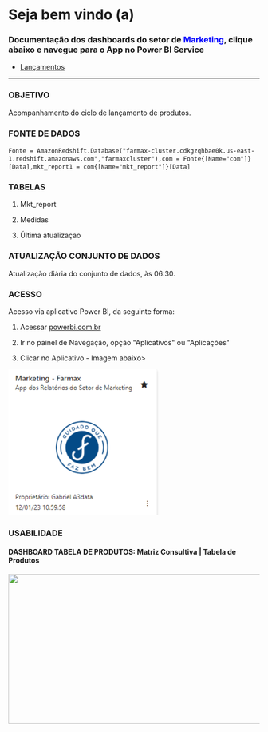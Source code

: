 # **Seja bem vindo (a)**
### Documentação dos dashboards do setor de <span style = "color: blue">Marketing</span>, clique abaixo e navegue para o App no Power BI Service

- [Lançamentos](https://app.powerbi.com/Redirect?action=OpenApp&appId=f194a00f-199a-47b8-bce1-59bcb5635cac&ctid=4019cfa9-aae5-4964-912e-b0e0bb606d37)

---

### OBJETIVO
Acompanhamento do ciclo de lançamento de produtos. 

### FONTE DE DADOS

~~~
Fonte = AmazonRedshift.Database("farmax-cluster.cdkgzqhbae0k.us-east-1.redshift.amazonaws.com","farmaxcluster"),com = Fonte{[Name="com"]}[Data],mkt_report1 = com{[Name="mkt_report"]}[Data]
~~~
### TABELAS

1. Mkt_report

2. Medidas

3. Última atualizaçao 

### ATUALIZAÇÃO CONJUNTO DE DADOS
Atualização diária do conjunto de dados, às 06:30.

### ACESSO
Acesso via aplicativo Power BI, da seguinte forma:

1. Acessar [powerbi.com.br](https://app.powerbi.com/home)

2. Ir no painel de Navegação, opção "Aplicativos" ou "Aplicações"

3. Clicar no Aplicativo - Imagem abaixo>

<img src="img/App_Mkt.png"  width="60%" height="30%">

### USABILIDADE

#### DASHBOARD TABELA DE PRODUTOS: Matriz Consultiva | Tabela de Produtos

<img src="img/Manual%20usu%C3%A1rio%20MKT.svg"  width="600" height="300">
